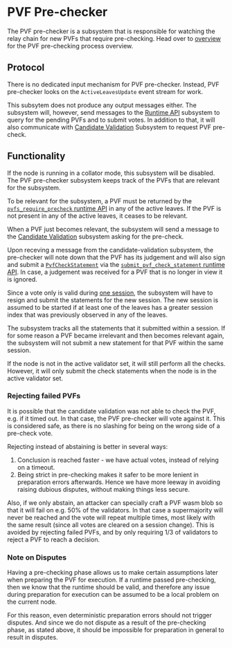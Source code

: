 # PVF Pre-checker

The PVF pre-checker is a subsystem that is responsible for watching the relay chain for new PVFs that require pre-checking. Head over to [overview] for the PVF pre-checking process overview.

## Protocol

There is no dedicated input mechanism for PVF pre-checker. Instead, PVF pre-checker looks on the `ActiveLeavesUpdate` event stream for work.

This subsytem does not produce any output messages either. The subsystem will, however, send messages to the [Runtime API] subsystem to query for the pending PVFs and to submit votes. In addition to that, it will also communicate with [Candidate Validation] Subsystem to request PVF pre-check.

## Functionality

If the node is running in a collator mode, this subsystem will be disabled. The PVF pre-checker subsystem keeps track of the PVFs that are relevant for the subsystem. 

To be relevant for the subsystem, a PVF must be returned by the [`pvfs_require_precheck` runtime API][PVF pre-checking runtime API] in any of the active leaves. If the PVF is not present in any of the active leaves, it ceases to be relevant.

When a PVF just becomes relevant, the subsystem will send a message to the [Candidate Validation] subsystem asking for the pre-check.

Upon receving a message from the candidate-validation subsystem, the pre-checker will note down that the PVF has its judgement and will also sign and submit a [`PvfCheckStatement`][PvfCheckStatement] via the [`submit_pvf_check_statement` runtime API][PVF pre-checking runtime API]. In case, a judgement was received for a PVF that is no longer in view it is ignored.

Since a vote only is valid during [one session][overview], the subsystem will have to resign and submit the statements for the new session. The new session is assumed to be started if at least one of the leaves has a greater session index that was previously observed in any of the leaves.

The subsystem tracks all the statements that it submitted within a session. If for some reason a PVF became irrelevant and then becomes relevant again, the subsystem will not submit a new statement for that PVF within the same session.

If the node is not in the active validator set, it will still perform all the checks. However, it will only submit the check statements when the node is in the active validator set.

### Rejecting failed PVFs

It is possible that the candidate validation was not able to check the PVF, e.g. if it timed out. In that case, the PVF pre-checker will vote against it. This is considered safe, as there is no slashing for being on the wrong side of a pre-check vote.

Rejecting instead of abstaining is better in several ways:

1. Conclusion is reached faster - we have actual votes, instead of relying on a timeout.
1. Being strict in pre-checking makes it safer to be more lenient in preparation errors afterwards. Hence we have more leeway in avoiding raising dubious disputes, without making things less secure.

Also, if we only abstain, an attacker can specially craft a PVF wasm blob so that it will fail on e.g. 50% of the validators. In that case a supermajority will never be reached and the vote will repeat multiple times, most likely with the same result (since all votes are cleared on a session change). This is avoided by rejecting failed PVFs, and by only requiring 1/3 of validators to reject a PVF to reach a decision.

### Note on Disputes

Having a pre-checking phase allows us to make certain assumptions later when preparing the PVF for execution. If a runtime passed pre-checking, then we know that the runtime should be valid, and therefore any issue during preparation for execution can be assumed to be a local problem on the current node.

For this reason, even deterministic preparation errors should not trigger disputes. And since we do not dispute as a result of the pre-checking phase, as stated above, it should be impossible for preparation in general to result in disputes.

[overview]: ../../pvf-prechecking.md
[Runtime API]: runtime-api.md
[PVF pre-checking runtime API]: ../../runtime-api/pvf-prechecking.md
[Candidate Validation]: candidate-validation.md
[PvfCheckStatement]: ../../types/pvf-prechecking.md#pvfcheckstatement
